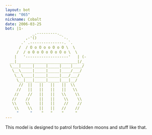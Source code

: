 ```yaml
---
layout: bot
name: "065"
nickname: Cobalt
date: 2006-03-25
bot: |1-
            _.---------._           
         ,-'()           `-.        
       .' .---------------. `.      
      /  / O o O o o O o O \  \     
     /  / o O o O o O o O o \  \    
    |   '-------------------'   | (-
  __|___________________________|/_ 
  \___|_____|_____|_____|____|____/ 
   \__\_____|_____|_____|____/___/  
    \__\____|_____|_____|___/___/   
     \__|___|_____|_____|___|__/    
      //  ||   ||   ||   ||  \\     
     //   ||   ||   ||   ||   \\    
    //    //   ||   ||   \\    \\   
   //    //    ||   ||    \\    \\  
   \\    \\    ||   ||    //    //  
    \\    \\   ||   ||   //    //   
     "     "    "   "    "     "    
---
```

This model is designed to patrol forbidden moons and stuff like that.